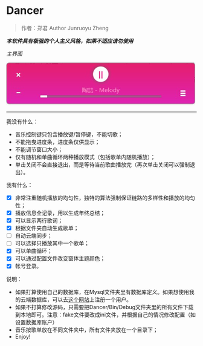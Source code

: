 # Dancer
>作者：郑君
>Author Junruoyu Zheng

***本软件具有极强的个人主义风格，如果不适应请勿使用***

*主界面*

![](./ReadMeFigures/main_window.jpg)

---
我没有什么：

- 音乐控制键只包含播放键/暂停键，不能切歌；
- 不能拖曳进度条，进度条仅供显示；
- 不能调节窗口大小；
- 仅有随机和单曲循环两种播放模式（包括歌单内随机播放）；
- 单击关闭不会直接退出，而是等待当前歌曲播放完（再次单击关闭可以强制退出）。

我有什么：

- [x] 非常注重随机播放的均匀性，独特的算法强制保证链路的多样性和播放的均匀性；
- [x] 播放信息全记录，用以生成年终总结；
- [x] 可以显示两行歌词；
- [x] 根据文件夹自动生成歌单；
- [ ] 自动云端同步；
- [ ] 可以选择只播放其中一个歌单；
- [x] 可以单曲循环；
- [x] 可以通过配置文件改变窗体主题颜色；
- [x] 帐号登录。

说明：

- 如果打算使用自己的数据库，在Mysql文件夹里有数据库定义。如果想使用我的云端数据库，可以去[这个网站](http://sued-wind.cc:8080/dancer/)上注册一个用户。
- 如果不打算修改源码，只需要把Dancer/Bin/Debug文件夹里的所有文件下载到本地即可。注意：fake文件要改成ini文件，并根据自己的情况修改配置（如设置数据库账户）
- 音乐按歌单放在不同文件夹中，所有文件夹放在一个目录下；
- Enjoy!
